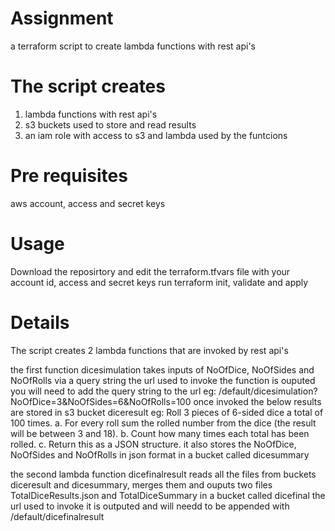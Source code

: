 # Assignment
a terraform script to create lambda functions with rest api's

# The script creates
1) lambda functions with rest api's
2) s3 buckets used to store and read results
3) an iam role with access to s3 and lambda used by the funtcions

# Pre requisites
aws account, access and secret keys

# Usage
Download the reposirtory and edit the terraform.tfvars file with your account id, access and secret keys
run terraform init, validate and apply

# Details
The script creates 2 lambda functions that are invoked by rest api's

the first function dicesimulation takes inputs of NoOfDice, NoOfSides and NoOfRolls via a query string
the url used to invoke the function is ouputed
you will need to add the query string to the url
eg: /default/dicesimulation?NoOfDice=3&NoOfSides=6&NoOfRolls=100
once invoked the below results are stored in s3 bucket diceresult
eg: Roll 3 pieces of 6-sided dice a total of 100 times.
a. For every roll sum the rolled number from the dice (the result will be between 3 and 18).
b. Count how many times each total has been rolled.
c. Return this as a JSON structure.
it also stores the NoOfDice, NoOfSides and NoOfRolls in json format in a bucket called dicesummary

the second lambda function dicefinalresult reads all the files from buckets diceresult and dicesummary, merges them and ouputs
two files TotalDiceResults.json and TotalDiceSummary in a bucket called dicefinal
the url used to invoke it is outputed and will needd to be appended with
/default/dicefinalresult

